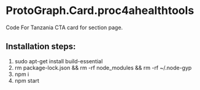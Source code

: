 # ProtoGraph.Card.proc4ahealthtools

Code For Tanzania CTA card for section page.

## Installation steps:
1) sudo apt-get install build-essential
2) rm package-lock.json && rm -rf node_modules && rm -rf ~/.node-gyp
3) npm i
4) npm start